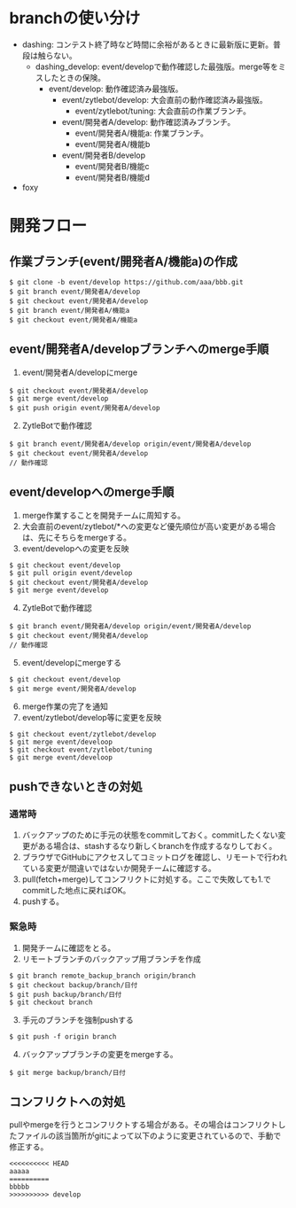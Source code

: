 # branchの使い分け
- dashing: コンテスト終了時など時間に余裕があるときに最新版に更新。普段は触らない。
   - dashing_develop: event/developで動作確認した最強版。merge等をミスしたときの保険。
      - event/develop: 動作確認済み最強版。
         - event/zytlebot/develop: 大会直前の動作確認済み最強版。
            - event/zytlebot/tuning: 大会直前の作業ブランチ。
         - event/開発者A/develop: 動作確認済みブランチ。
            - event/開発者A/機能a: 作業ブランチ。
            - event/開発者A/機能b
         - event/開発者B/develop
            - event/開発者B/機能c
            - event/開発者B/機能d
- foxy

# 開発フロー
## 作業ブランチ(event/開発者A/機能a)の作成
```
$ git clone -b event/develop https://github.com/aaa/bbb.git
$ git branch event/開発者A/develop
$ git checkout event/開発者A/develop
$ git branch event/開発者A/機能a
$ git checkout event/開発者A/機能a
```

## event/開発者A/developブランチへのmerge手順
1. event/開発者A/developにmerge
```
$ git checkout event/開発者A/develop
$ git merge event/develop
$ git push origin event/開発者A/develop
```
2. ZytleBotで動作確認
```
$ git branch event/開発者A/develop origin/event/開発者A/develop
$ git checkout event/開発者A/develop
// 動作確認
```

## event/developへのmerge手順
1. merge作業することを開発チームに周知する。
2. 大会直前のevent/zytlebot/*への変更など優先順位が高い変更がある場合は、先にそちらをmergeする。
3. event/developへの変更を反映
```
$ git checkout event/develop
$ git pull origin event/develop
$ git checkout event/開発者A/develop
$ git merge event/develop
```
4. ZytleBotで動作確認
```
$ git branch event/開発者A/develop origin/event/開発者A/develop
$ git checkout event/開発者A/develop
// 動作確認
```
5. event/developにmergeする
```
$ git checkout event/develop
$ git merge event/開発者A/develop
```
6. merge作業の完了を通知
7. event/zytlebot/develop等に変更を反映
```
$ git checkout event/zytlebot/develop
$ git merge event/develoop
$ git checkout event/zytlebot/tuning
$ git merge event/develoop
```

## pushできないときの対処
### 通常時
1. バックアップのために手元の状態をcommitしておく。commitしたくない変更がある場合は、stashするなり新しくbranchを作成するなりしておく。
2. ブラウザでGitHubにアクセスしてコミットログを確認し、リモートで行われている変更が間違いではないか開発チームに確認する。
3. pull(fetch+merge)してコンフリクトに対処する。ここで失敗しても1.でcommitした地点に戻ればOK。
4. pushする。

### 緊急時
1. 開発チームに確認をとる。
2. リモートブランチのバックアップ用ブランチを作成
```
$ git branch remote_backup_branch origin/branch
$ git checkout backup/branch/日付
$ git push backup/branch/日付
$ git checkout branch
```
3. 手元のブランチを強制pushする
```
$ git push -f origin branch
```
4. バックアップブランチの変更をmergeする。
```
$ git merge backup/branch/日付
```

## コンフリクトへの対処
pullやmergeを行うとコンフリクトする場合がある。その場合はコンフリクトしたファイルの該当箇所がgitによって以下のように変更されているので、手動で修正する。
```
<<<<<<<<<< HEAD
aaaaa
==========
bbbbb
>>>>>>>>>> develop
```
